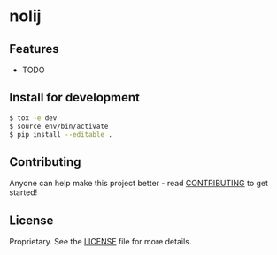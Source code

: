 # nolij 

<PROJECT DESCRIPTION>


## Features

* TODO


## Install for development

```bash
$ tox -e dev
$ source env/bin/activate
$ pip install --editable .
```


## Contributing
Anyone can help make this project better - read [CONTRIBUTING](CONTRIBUTING.md) to get started!


## License
Proprietary. See the [LICENSE](LICENSE) file for more details.
